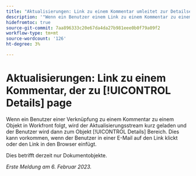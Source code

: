 ```yaml
---
title: "Aktualisierungen: Link zu einem Kommentar umleitet zur Detailseite"
description: '"Wenn ein Benutzer einem Link zu einem Kommentar zu einem Objekt in Workfront folgt, wird der Aktualisierungsstream kurz geladen und der Benutzer wird dann zum Bereich "Details"des Objekts weitergeleitet. Dies kann vorkommen, wenn der Benutzer in einer E-Mail auf den Link klickt oder den Link in den Browser einfügt."'
hidefromtoc: true
source-git-commit: 7aa896333c20e67da4da27b981eee0b0f79a09f2
workflow-type: tm+mt
source-wordcount: '126'
ht-degree: 3%

---
```



# Aktualisierungen: Link zu einem Kommentar, der zu [!UICONTROL Details] page

Wenn ein Benutzer einer Verknüpfung zu einem Kommentar zu einem Objekt in Workfront folgt, wird der Aktualisierungsstream kurz geladen und der Benutzer wird dann zum Objekt [!UICONTROL Details] Bereich. Dies kann vorkommen, wenn der Benutzer in einer E-Mail auf den Link klickt oder den Link in den Browser einfügt.

Dies betrifft derzeit nur Dokumentobjekte.

_Erste Meldung am 6. Februar 2023._

